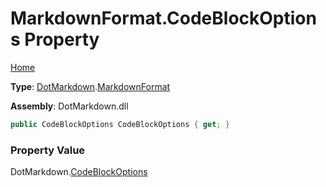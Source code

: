 # MarkdownFormat\.CodeBlockOptions Property

[Home](../../../README.md)

**Type**: [DotMarkdown](../../README.md)\.[MarkdownFormat](../README.md)

**Assembly**: DotMarkdown\.dll

```csharp
public CodeBlockOptions CodeBlockOptions { get; }
```

### Property Value

DotMarkdown\.[CodeBlockOptions](../../CodeBlockOptions/README.md)

